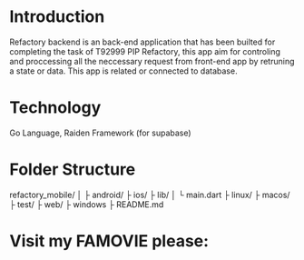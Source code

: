 # Introduction

Refactory backend is an back-end application that has been builted for completing the task of T92999 PIP Refactory, this app aim for controling
and proccessing all the neccessary request from front-end app by retruning a state or data. This app is related or connected to database.

# Technology

Go Language, Raiden Framework (for supabase)

# Folder Structure

refactory_mobile/
│
├ android/
├ ios/
├ lib/
│ └ main.dart
├ linux/
├ macos/
├ test/
├ web/
├ windows
├ README.md

# Visit my FAMOVIE please:
